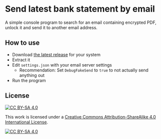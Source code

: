 # Send latest bank statement by email
A simple console program to search for an email containing encrypted PDF, unlock it and send it to another email address.

## How to use
- Download [the latest release](https://github.com/jtheserg/sendLatestBankStatementByEmail/releases/latest) for your system
- Extract it
- Edit `settings.json` with your email server settings
	- Recommendation: Set `DebugFakeSend` to `true` to not actually send anything out
- Run the program

## License
[![CC BY-SA 4.0][cc-by-sa-shield]][cc-by-sa]

This work is licensed under a
[Creative Commons Attribution-ShareAlike 4.0 International License][cc-by-sa].

[![CC BY-SA 4.0][cc-by-sa-image]][cc-by-sa]

[cc-by-sa]: http://creativecommons.org/licenses/by-sa/4.0/
[cc-by-sa-image]: https://licensebuttons.net/l/by-sa/4.0/88x31.png
[cc-by-sa-shield]: https://img.shields.io/badge/License-CC%20BY--SA%204.0-lightgrey.svg